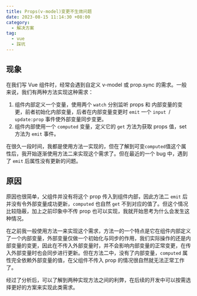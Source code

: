 ```yaml
---
title: Props(v-model)变更不生效问题
date: 2023-08-15 11:14:30 +08:00
category:
  - 解决方案
tag:
  - vue
  - 踩坑
---
```


## 现象

在我们写 Vue 组件时，经常会遇到自定义 v-model 或 prop.sync 的需求。一般来说，我们有两种方法实现这种需求：

1. 组件内部定义一个变量，使用两个 `watch` 分别监听 props 和 内部变量的变更，前者初始化内部变量，后者在内部变量变更时 `emit` 一个 `input `/ `update:prop` 事件使外部变量同步变更。
2. 组件内部使用一个 `computed` 变量，定义它的 `get` 方法为获取 props 值，set 方法为 `emit` 事件。

在很久一段时间，我都是使用方法一实现的，但在了解到可变`computed`值这个属性后，我开始逐渐使用方法二来实现这个需求了。但在最近的一个 bug 中，遇到了 `emit` 后属性没有更新的问题。

## 原因

原因也很简单，父组件并没有将这个 prop 传入到组件内部，因此方法二 `emit` 后并没有令外部变量成功更新，`computed` 也自然 `get` 不到对应的值了。但这个情况比较隐蔽，加上之前印象中不传 prop 也可以实现，我就开始思考为什么会发生这种情况。

在之前我一般使用方法一来实现这个需求，方法一的一个特点是它在组件内部定义了一个内部变量，外部变量仅做一个初始化与同步的作用，我们实际操作的还是内部变量的变更，因此在不传入外部变量时，并不会影响内部变量的正常变更，在传入外部变量时也会同步进行更新。但在方法二中，没有了内部变量，`computed` 属性完全依赖外部变量的值，在父组件不传入 prop 的情况很自然就无法正常工作了。

经过了分析后，可以了解到两种实现方法之间的利弊，在后续的开发中可以按需选择更好的方案来实现此类需求。
